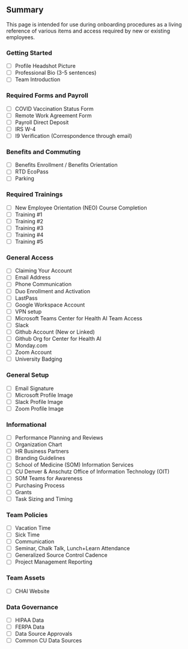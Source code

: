 
## Summary

This page is intended for use during onboarding procedures as a living reference of various items and access required by new or existing employees.

### Getting Started

- [ ] Profile Headshot Picture
- [ ] Professional Bio (3-5 sentences)
- [ ] Team Introduction

### Required Forms and Payroll

- [ ] COVID Vaccination Status Form
- [ ] Remote Work Agreement Form
- [ ] Payroll Direct Deposit
- [ ] IRS W-4
- [ ] I9 Verification (Correspondence through email)

### Benefits and Commuting

- [ ] Benefits Enrollment / Benefits Orientation
- [ ] RTD EcoPass
- [ ] Parking

### Required Trainings

- [ ] New Employee Orientation (NEO) Course Completion
- [ ] Training #1
- [ ] Training #2
- [ ] Training #3
- [ ] Training #4
- [ ] Training #5

### General Access

- [ ] Claiming Your Account
- [ ] Email Address
- [ ] Phone Communication
- [ ] Duo Enrollment and Activation
- [ ] LastPass
- [ ] Google Workspace Account
- [ ] VPN setup
- [ ] Microsoft Teams Center for Health AI Team Access
- [ ] Slack
- [ ] Github Account (New or Linked)
- [ ] Github Org for Center for Health AI
- [ ] Monday.com
- [ ] Zoom Account
- [ ] University Badging

### General Setup

- [ ] Email Signature
- [ ] Microsoft Profile Image
- [ ] Slack Profile Image
- [ ] Zoom Profile Image

### Informational

- [ ] Performance Planning and Reviews
- [ ] Organization Chart
- [ ] HR Business Partners
- [ ] Branding Guidelines
- [ ] School of Medicine (SOM) Information Services
- [ ] CU Denver & Anschutz Office of Information Technology (OIT)
- [ ] SOM Teams for Awareness
- [ ] Purchasing Process
- [ ] Grants
- [ ] Task Sizing and Timing

### Team Policies

- [ ] Vacation Time
- [ ] Sick Time
- [ ] Communication
- [ ] Seminar, Chalk Talk, Lunch+Learn Attendance
- [ ] Generalized Source Control Cadence
- [ ] Project Management Reporting

### Team Assets

- [ ] CHAI Website

### Data Governance

- [ ] HIPAA Data
- [ ] FERPA Data
- [ ] Data Source Approvals
- [ ] Common CU Data Sources
